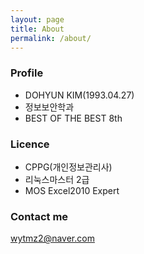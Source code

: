 ```yaml
---
layout: page
title: About
permalink: /about/
---
```


### Profile
* DOHYUN KIM(1993.04.27)
* 정보보안학과
* BEST OF THE BEST 8th


### Licence
* CPPG(개인정보관리사)
* 리눅스마스터 2급
* MOS Excel2010 Expert


### Contact me
[wytmz2@naver.com](mailto:wytmz2@naver.com)
